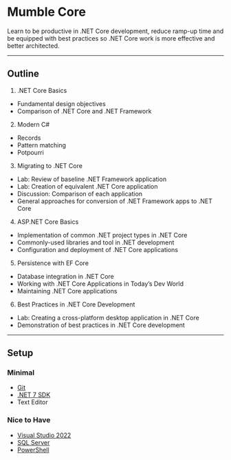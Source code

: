 # Mumble Core
Learn to be productive in .NET Core development, reduce ramp-up time and be equipped with best practices so .NET Core work is more effective and better architected.

---

## Outline

1. .NET Core Basics
* Fundamental design objectives
* Comparison of .NET Core and .NET Framework

2. Modern C#
* Records
* Pattern matching
* Potpourri

3. Migrating to .NET Core
* Lab: Review of baseline .NET Framework application
* Lab: Creation of equivalent .NET Core application
* Discussion: Comparison of each application
* General approaches for conversion of .NET Framework apps to .NET Core

4. ASP.NET Core Basics
* Implementation of common .NET project types in .NET Core
* Commonly-used libraries and tool in .NET development
* Configuration and deployment of .NET Core applications

5. Persistence with EF Core
* Database integration in .NET Core
* Working with .NET Core Applications in Today’s Dev World
* Maintaining .NET Core applications

6. Best Practices in .NET Core Development
* Lab: Creating a cross-platform desktop application in .NET Core
* Demonstration of best practices in .NET Core development

---

## Setup

### Minimal
* [Git](https://git-scm.com/downloads)
* [.NET 7 SDK](https://dotnet.microsoft.com/en-us/download/dotnet/7.0)
* Text Editor

### Nice to Have
* [Visual Studio 2022](https://visualstudio.microsoft.com/vs/)
* [SQL Server](https://www.microsoft.com/en-us/sql-server/sql-server-downloads)
* [PowerShell](https://learn.microsoft.com/en-us/powershell/)
